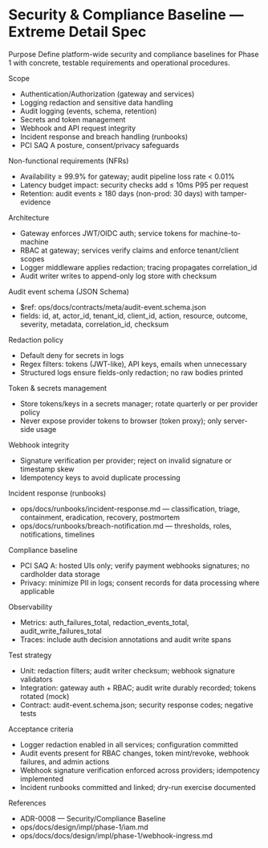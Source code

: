 # Security & Compliance Baseline — Extreme Detail Spec

Purpose
Define platform-wide security and compliance baselines for Phase 1 with concrete, testable requirements and operational procedures.

Scope
- Authentication/Authorization (gateway and services)
- Logging redaction and sensitive data handling
- Audit logging (events, schema, retention)
- Secrets and token management
- Webhook and API request integrity
- Incident response and breach handling (runbooks)
- PCI SAQ A posture, consent/privacy safeguards

Non-functional requirements (NFRs)
- Availability ≥ 99.9% for gateway; audit pipeline loss rate < 0.01%
- Latency budget impact: security checks add ≤ 10ms P95 per request
- Retention: audit events ≥ 180 days (non-prod: 30 days) with tamper-evidence

Architecture
- Gateway enforces JWT/OIDC auth; service tokens for machine-to-machine
- RBAC at gateway; services verify claims and enforce tenant/client scopes
- Logger middleware applies redaction; tracing propagates correlation_id
- Audit writer writes to append-only log store with checksum

Audit event schema (JSON Schema)
- $ref: ops/docs/contracts/meta/audit-event.schema.json
- fields: id, at, actor_id, tenant_id, client_id, action, resource, outcome, severity, metadata, correlation_id, checksum

Redaction policy
- Default deny for secrets in logs
- Regex filters: tokens (JWT-like), API keys, emails when unnecessary
- Structured logs ensure fields-only redaction; no raw bodies printed

Token & secrets management
- Store tokens/keys in a secrets manager; rotate quarterly or per provider policy
- Never expose provider tokens to browser (token proxy); only server-side usage

Webhook integrity
- Signature verification per provider; reject on invalid signature or timestamp skew
- Idempotency keys to avoid duplicate processing

Incident response (runbooks)
- ops/docs/runbooks/incident-response.md — classification, triage, containment, eradication, recovery, postmortem
- ops/docs/runbooks/breach-notification.md — thresholds, roles, notifications, timelines

Compliance baseline
- PCI SAQ A: hosted UIs only; verify payment webhooks signatures; no cardholder data storage
- Privacy: minimize PII in logs; consent records for data processing where applicable

Observability
- Metrics: auth_failures_total, redaction_events_total, audit_write_failures_total
- Traces: include auth decision annotations and audit write spans

Test strategy
- Unit: redaction filters; audit writer checksum; webhook signature validators
- Integration: gateway auth + RBAC; audit write durably recorded; tokens rotated (mock)
- Contract: audit-event.schema.json; security response codes; negative tests

Acceptance criteria
- Logger redaction enabled in all services; configuration committed
- Audit events present for RBAC changes, token mint/revoke, webhook failures, and admin actions
- Webhook signature verification enforced across providers; idempotency implemented
- Incident runbooks committed and linked; dry-run exercise documented

References
- ADR-0008 — Security/Compliance Baseline
- ops/docs/design/impl/phase-1/iam.md
- ops/docs/docs/design/impl/phase-1/webhook-ingress.md
